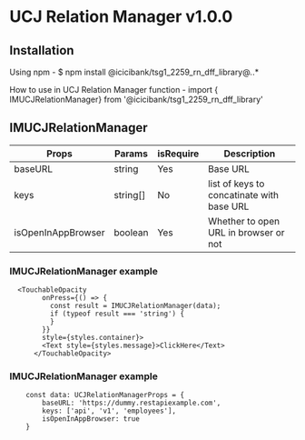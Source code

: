 # UCJ Relation Manager v1.0.0

## Installation

Using npm -
$ npm install @icicibank/tsg1_2259_rn_dff_library@*.*.*

How to use in UCJ Relation Manager function -
import { IMUCJRelationManager} from '@icicibank/tsg1_2259_rn_dff_library'

## IMUCJRelationManager

| Props                   | Params                | isRequire | Description                              |
| ----------------------- | --------------------- | --------- | ---------------------------------------- |
| baseURL                 | string                | Yes       | Base URL                                 |
| keys                    | string[]              | No        | list of keys to concatinate with base URL|
| isOpenInAppBrowser      | boolean               | Yes       | Whether to open URL in browser or not    |


### IMUCJRelationManager example

```JSX
  <TouchableOpacity
        onPress={() => {
          const result = IMUCJRelationManager(data);
          if (typeof result === 'string') {
          }
        }}
        style={styles.container}>
        <Text style={styles.message}>ClickHere</Text>
      </TouchableOpacity>
```

### IMUCJRelationManager example
```
    const data: UCJRelationManagerProps = {
        baseURL: 'https://dummy.restapiexample.com',
        keys: ['api', 'v1', 'employees'],
        isOpenInAppBrowser: true
    }
```